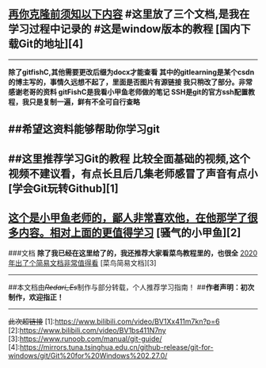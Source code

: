 

<u> 再你克隆前须知以下内容</u>
#这里放了三个文档,是我在学习过程中记录的
#这是window版本的教程
[国内下载Git的地址][4]
----
----
**除了gitfishC,其他需要更改后缀为docx才能查看
其中的gitlearning是某个csdn的博主写的，事情久远想不起了，里面是否图片有源链接
我只稍改了部分。非常感谢老哥的资料
gitFishC是我看小甲鱼老师做的笔记
SSH是git的官方ssh配置教程，我只是复制一遍，鲜有不全可自行查略**

##希望这资料能够帮助你学习git
----
##这里推荐学习Git的教程
**比较全面基础的视频,这个视频不建议看，有点长且后几集老师感冒了声音有点小**
[学会Git玩转Github][1]
-----
<u>这个是小甲鱼老师的，鄙人非常喜欢他，在他那学了很多内容。相对上面的更值得学习</u>
[骚气的小甲鱼][2]
------
###文档
**除了我已经在这里给了的，我还推荐大家看菜鸟教程里的，也很全**
<u>2020年出了个简易文档非常值得看</u>
[菜鸟简易文档][3]

-------

##本文档由~~*Redari_Es*~~制作与部分转载，个人推荐学习指南！
##**作者声明：初次制作，欢迎指正！**






------------
~~此次超链接~~
[1]:https://www.bilibili.com/video/BV1Xx411m7kn?p=6
[2]:https://www.bilibili.com/video/BV1bs411N7ny
[3]:https://www.runoob.com/manual/git-guide/
[4]:https://mirrors.tuna.tsinghua.edu.cn/github-release/git-for-windows/git/Git%20for%20Windows%202.27.0/

